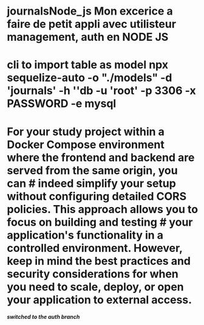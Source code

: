 # journalsNode_js Mon excerice a faire de petit appli avec utilisteur management, auth en NODE JS

# cli to import table as model npx sequelize-auto -o "./models" -d 'journals' -h ''db -u 'root' -p 3306 -x PASSWORD -e mysql

# For your study project within a Docker Compose environment where the frontend and backend are served from the same origin, you can # indeed simplify your setup without configuring detailed CORS policies. This approach allows you to focus on building and testing # your application's functionality in a controlled environment. However, keep in mind the best practices and security considerations for when you need to scale, deploy, or open your application to external access.

##### switched to the auth branch
